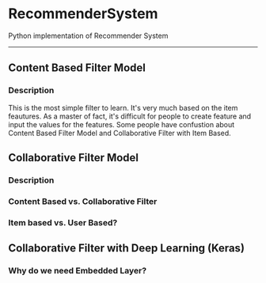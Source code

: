 # RecommenderSystem
Python implementation of Recommender System

-------------------------------------
## Content Based Filter Model
### Description
This is the most simple filter to learn. It's very much based on the item feautures. As a master of fact, it's difficult for people to create feature and input the values for the features. Some people have confustion about Content Based Filter Model and Collaborative Filter with Item Based. 

## Collaborative Filter Model
### Description
### Content Based vs. Collaborative Filter
### Item based vs. User Based?

## Collaborative Filter with Deep Learning (Keras)
### Why do we need Embedded Layer?
